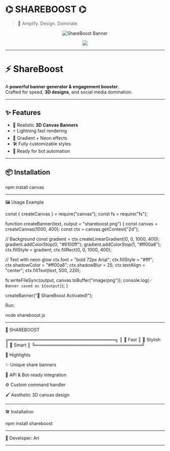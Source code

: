 
# ⌬ SHAREBOOST ⌬

> 🚀 Amplify. Design. Dominate.

<p align="center">
  <img src="https://readme-typing-svg.demolab.com?font=JetBrains+Mono&size=26&duration=2800&pause=2000&color=FF00A8&center=true&vCenter=true&width=600&lines=SHARE+BOOST;Next-Level+Engagement+Tool;Stylish+%7C+Fast+%7C+Customizable" alt="ShareBoost Banner"/>
</p>

<p align="center">
  <img src="https://capsule-render.vercel.app/api?type=waving&color=0:ff00a8,100:6100ff&height=150&section=footer&text=SHAREBOOST&fontSize=40&fontAlign=50&fontAlignY=40&animation=fadeIn&desc=Created+by:+Ari&descAlign=50&descAlignY=70&fontColor=ffffff" />
</p>

---

# ⚡ ShareBoost

A **powerful banner generator & engagement booster**.  
Crafted for speed, **3D designs**, and social media domination.

---

## ✨ Features
- 🎨 Realistic **3D Canvas Banners**
- ⚡ Lightning fast rendering
- 🌌 Gradient + Neon effects
- 🛠️ Fully customizable styles
- 🤖 Ready for bot automation

---

## 📦 Installation

npm install canvas


---

🖼 Usage Example

const { createCanvas } = require("canvas");
const fs = require("fs");

function createBanner(text, output = "shareboost.png") {
  const canvas = createCanvas(1000, 400);
  const ctx = canvas.getContext("2d");

  // Background
  const gradient = ctx.createLinearGradient(0, 0, 1000, 400);
  gradient.addColorStop(0, "#6100ff");
  gradient.addColorStop(1, "#ff00a8");
  ctx.fillStyle = gradient;
  ctx.fillRect(0, 0, 1000, 400);

  // Text with neon glow
  ctx.font = "bold 72px Arial";
  ctx.fillStyle = "#fff";
  ctx.shadowColor = "#ff00a8";
  ctx.shadowBlur = 25;
  ctx.textAlign = "center";
  ctx.fillText(text, 500, 220);

  fs.writeFileSync(output, canvas.toBuffer("image/png"));
  console.log(`✅ Banner saved as ${output}`);
}

createBanner("🚀 ShareBoost Activated!");

Run:

node shareboost.js


---

🌌 SHAREBOOST

╔══════════════════════════════════╗
 ║  🚀 Fast    ║   🎨 Stylish   ║   🤖 Smart   ║
 ╚══════════════════════════════════╝

🌟 Highlights

✨ Unique share banners

📡 API & Bot-ready integration

⚙️ Custom command handler

🖌️ Aesthetic 3D canvas design



---

🛠 Installation

npm install shareboost


---

👑 Developer: Ari

---
